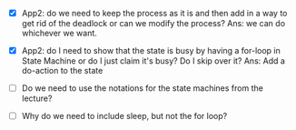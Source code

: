 - [x] App2: do we need to keep the process as it is and then add in a way to get rid of the deadlock or can we modify the process?
Ans: we can do whichever we want.

- [x] App2: do I need to show that the state is busy by having a for-loop in State Machine or do I just claim it's busy? Do I skip over it?
Ans: Add a do-action to the state

- [ ] Do we need to use the notations for the state machines from the lecture?
- [ ] Why do we need to include sleep, but not the for loop?
